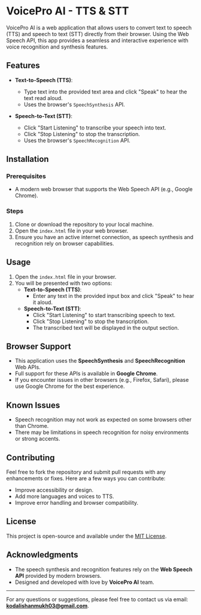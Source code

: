 # VoicePro AI - TTS & STT

VoicePro AI is a web application that allows users to convert text to speech (TTS) and speech to text (STT) directly from their browser. Using the Web Speech API, this app provides a seamless and interactive experience with voice recognition and synthesis features.

## Features

- **Text-to-Speech (TTS)**: 
  - Type text into the provided text area and click "Speak" to hear the text read aloud.
  - Uses the browser's `SpeechSynthesis` API.

- **Speech-to-Text (STT)**:
  - Click "Start Listening" to transcribe your speech into text.
  - Click "Stop Listening" to stop the transcription.
  - Uses the browser's `SpeechRecognition` API.

## Installation

### Prerequisites

- A modern web browser that supports the Web Speech API (e.g., Google Chrome).

### Steps

1. Clone or download the repository to your local machine.
2. Open the `index.html` file in your web browser.
3. Ensure you have an active internet connection, as speech synthesis and recognition rely on browser capabilities.

## Usage

1. Open the `index.html` file in your browser.
2. You will be presented with two options:
   - **Text-to-Speech (TTS)**: 
     - Enter any text in the provided input box and click "Speak" to hear it aloud.
   - **Speech-to-Text (STT)**:
     - Click "Start Listening" to start transcribing speech to text.
     - Click "Stop Listening" to stop the transcription.
     - The transcribed text will be displayed in the output section.
   
## Browser Support

- This application uses the **SpeechSynthesis** and **SpeechRecognition** Web APIs.
- Full support for these APIs is available in **Google Chrome**.
- If you encounter issues in other browsers (e.g., Firefox, Safari), please use Google Chrome for the best experience.

## Known Issues

- Speech recognition may not work as expected on some browsers other than Chrome.
- There may be limitations in speech recognition for noisy environments or strong accents.

## Contributing

Feel free to fork the repository and submit pull requests with any enhancements or fixes. Here are a few ways you can contribute:
- Improve accessibility or design.
- Add more languages and voices to TTS.
- Improve error handling and browser compatibility.

## License

This project is open-source and available under the [MIT License](LICENSE).

## Acknowledgments

- The speech synthesis and recognition features rely on the **Web Speech API** provided by modern browsers.
- Designed and developed with love by **VoicePro AI** team.

---

For any questions or suggestions, please feel free to contact us via email: **kodalishanmukh03@gmail.com**.
